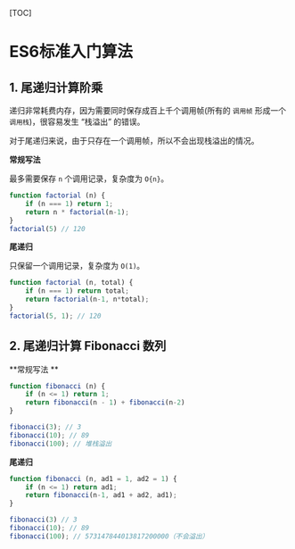 [TOC]

# ES6标准入门算法

## 1. 尾递归计算阶乘

递归非常耗费内存，因为需要同时保存成百上千个调用帧(所有的 `调用帧` 形成一个 `调用栈`)，很容易发生 “栈溢出” 的错误。

对于尾递归来说，由于只存在一个调用帧，所以不会出现栈溢出的情况。

**常规写法**

最多需要保存 `n` 个调用记录，复杂度为 `O{n}`。

```js
function factorial (n) {
    if (n === 1) return 1;
    return n * factorial(n-1);
}
factorial(5) // 120
```

**尾递归**

只保留一个调用记录，复杂度为 `O(1)`。

```js
function factorial (n, total) {
    if (n === 1) return total;
    return factorial(n-1, n*total);
}
factorial(5, 1); // 120
```

## 2. 尾递归计算 Fibonacci 数列

**常规写法 **

```js
function fibonacci (n) {
    if (n <= 1) return 1;
    return fibonacci(n - 1) + fibonacci(n-2)
}

fibonacci(3); // 3
fibonacci(10); // 89
fibonacci(100); // 堆栈溢出
```

**尾递归**

```js
function fibonacci (n, ad1 = 1, ad2 = 1) {
    if (n <= 1) return ad1;
    return fibonacci(n-1, ad1 + ad2, ad1);
}

fibonacci(3) // 3
fibonacci(10); // 89
fibonacci(100); // 573147844013817200000（不会溢出）
```



